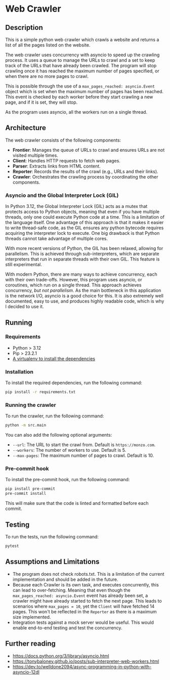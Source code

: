 # Web Crawler

## Description

This is a simple python web crawler which crawls a website and returns a list of all the pages listed on the website.

The web crawler uses concurrency with asyncio to speed up the crawling process. It uses a queue to manage the URLs to
crawl and a set to keep track of the URLs that have already been crawled. The program will stop crawling once it has
reached the maximum number of pages specified, or when there are no more pages to crawl.

This is possible through the use of a `max_pages_reached: asyncio.Event` object which is set when the maximum number of
pages has been reached. This event is checked by each worker before they start crawling a new page, and if it is set,
they will stop.

As the program uses asyncio, all the workers run on a single thread.

## Architecture

The web crawler consists of the following components:

- **Frontier**: Manages the queue of URLs to crawl and ensures URLs are not visited multiple times.
- **Client**: Handles HTTP requests to fetch web pages.
- **Parser**: Extracts links from HTML content.
- **Reporter**: Records the results of the crawl (e.g., URLs and their links).
- **Crawler**: Orchestrates the crawling process by coordinating the other components.

### Asyncio and the Global Interpreter Lock (GIL)

In Python 3.12, the Global Interpreter Lock (GIL) acts as a mutex that protects access to Python objects, meaning
that even if you have multiple threads, only one could execute Python code at a time. This is a limitation of the
language itself. One advantage of this approach is that it makes it easier to write thread-safe code, as the GIL ensures
any python bytecode requires acquiring the interpreter lock to execute. One big drawback is that Python threads cannot
take advantage of multiple cores.

With more recent versions of Python, the GIL has been relaxed, allowing for parallelism. This is achieved through
sub-interpreters, which are separate interpreters that run in separate threads with their own GIL. This feature is still
experimental.

With modern Python, there are many ways to achieve concurrency, each with their own trade-offs. However, this program
uses asyncio, or coroutines, which run on a single thread. This approach achieves concurrency, _but not parallelism_. As
the main bottleneck in this application is the network I/O, asyncio is a good choice for this. It is also extremely well
documented, easy to use, and produces highly readable code, which is why I decided to use it.

## Running

### Requirements

- Python > 3.12
- Pip > 23.2.1
- [A virtualenv to install the dependencies](https://virtualenv.pypa.io/en/latest/user_guide.html)

### Installation

To install the required dependencies, run the following command:

```bash
pip install -r requirements.txt
```

### Running the crawler

To run the crawler, run the following command:

```bash
python -m src.main
```

You can also add the following optional arguments:

- `--url`: The URL to start the crawl from. Default is `https://monzo.com`.
- `--workers`: The number of workers to use. Default is 5.
- `--max-pages`: The maximum number of pages to crawl. Default is 10.

### Pre-commit hook

To install the pre-commit hook, run the following command:

```bash
pip install pre-commit
pre-commit install
```

This will make sure that the code is linted and formatted before each commit.

## Testing

To run the tests, run the following command:

```bash
pytest
```

## Assumptions and Limitations

- The program does not check robots.txt. This is a limitation of the current implementation and should be added in the
  future.
- Because each Crawler is its own task, and executes concurrently, this can lead to over-fetching. Meaning that even
  though the `max_pages_reached: asyncio.Event` event has already been set, a crawler might have already started to
  fetch the next page. This leads to scenarios where `max_pages = 10`, yet the `Client` will have fetched 14 pages. This
  won't be reflected in the `Reporter` as there is a maximum size implemented.
- Integration tests against a mock server would be useful. This would enable end-to-end testing and test the 
  concurrency.

## Further reading

- https://docs.python.org/3/library/asyncio.html
- https://tonybaloney.github.io/posts/sub-interpreter-web-workers.html
- https://dev.to/welldone2094/async-programming-in-python-with-asyncio-12dl
